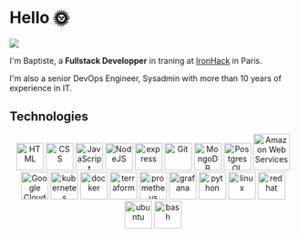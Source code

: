 # Hello 🌞

<a href="https://www.linkedin.com/in/baptiste-dromer/"><img src="https://img.shields.io/badge/LinkedIn-0077B5?style=for-the-badge&logo=linkedin&logoColor=white"></a>

I'm Baptiste, a **Fullstack Developper** in traning at [IronHack](https://ironhack.com) in Paris.

I'm also a senior DevOps Engineer, Sysadmin with more than 10 years of experience in IT.

## Technologies

<section align="center">
    <img height="48" src="https://cdn.jsdelivr.net/gh/devicons/devicon/icons/html5/html5-original.svg" alt="HTML" />
    <img height="48" src="https://cdn.jsdelivr.net/gh/devicons/devicon/icons/css3/css3-original.svg" alt="CSS" />
    <img height="48" src="https://cdn.jsdelivr.net/gh/devicons/devicon/icons/javascript/javascript-original.svg" alt="JavaScript" />
    <img height="48" src="https://cdn.jsdelivr.net/gh/devicons/devicon/icons/nodejs/nodejs-original.svg" alt="NodeJS" />
    <img height="48" src="https://cdn.jsdelivr.net/gh/devicons/devicon/icons/express/express-original.svg" alt="express"/>
    <img height="48" src="https://cdn.jsdelivr.net/gh/devicons/devicon/icons/git/git-original.svg" alt="Git" />
    <img height="48" src="https://cdn.jsdelivr.net/gh/devicons/devicon/icons/mongodb/mongodb-original.svg" alt="MongoDB" />
    <img height="48" src="https://cdn.jsdelivr.net/gh/devicons/devicon/icons/postgresql/postgresql-original.svg" alt="PostgresQL" />
    <img height="64 "src="https://cdn.jsdelivr.net/gh/devicons/devicon/icons/amazonwebservices/amazonwebservices-original.svg" alt="Amazon Web Services"/> 
    <img height="48" src="https://cdn.jsdelivr.net/gh/devicons/devicon/icons/googlecloud/googlecloud-original.svg" alt="Google Cloud Platform"/>
    <img height="48" src="https://cdn.jsdelivr.net/gh/devicons/devicon/icons/kubernetes/kubernetes-plain.svg" alt="kubernetes"/>
    <img height="48" src="https://cdn.jsdelivr.net/gh/devicons/devicon/icons/docker/docker-original.svg" alt="docker"/>
    <img height="48" src="https://cdn.jsdelivr.net/gh/devicons/devicon/icons/terraform/terraform-original-wordmark.svg" alt="terraform"/>
    <img height="48" src="https://cdn.jsdelivr.net/gh/devicons/devicon/icons/prometheus/prometheus-original-wordmark.svg" alt="prometheus"/>
    <img height="48" src="https://cdn.jsdelivr.net/gh/devicons/devicon/icons/grafana/grafana-original.svg" alt="grafana"/>
    <img height="48" src="https://cdn.jsdelivr.net/gh/devicons/devicon/icons/python/python-original.svg" alt="python"/>
    <img height="48" src="https://cdn.jsdelivr.net/gh/devicons/devicon/icons/linux/linux-original.svg" alt="linux"/>
    <img height="48" src="https://cdn.jsdelivr.net/gh/devicons/devicon/icons/redhat/redhat-original.svg" alt="redhat" />
    <img height="48" src="https://cdn.jsdelivr.net/gh/devicons/devicon/icons/ubuntu/ubuntu-plain.svg" alt="ubuntu"/>
    <img height="48" src="https://cdn.jsdelivr.net/gh/devicons/devicon/icons/bash/bash-original.svg" alt="bash"/>
</section>
